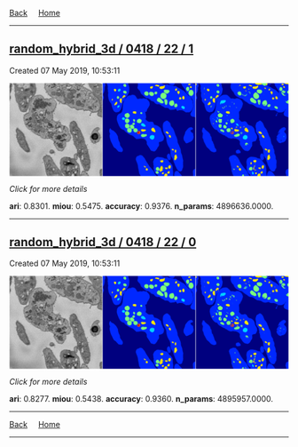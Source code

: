 
[Back](..)&nbsp;&nbsp;&nbsp;&nbsp;&nbsp;[Home](https://leapmanlab.github.io/snapshots)

---

<div class="summary"><a href="1"><h2>random_hybrid_3d / 0418 / 22 / 1</h2></a><p>Created 07 May 2019, 10:53:11
</p><a href="1"><img src="1/media/summary.png" align="center"></a><p>
<i>Click for more details</i>
</p></div>

**ari**: 0.8301. **miou**: 0.5475. **accuracy**: 0.9376. **n_params**: 4896636.0000. 

---

<div class="summary"><a href="0"><h2>random_hybrid_3d / 0418 / 22 / 0</h2></a><p>Created 07 May 2019, 10:53:11
</p><a href="0"><img src="0/media/summary.png" align="center"></a><p>
<i>Click for more details</i>
</p></div>

**ari**: 0.8277. **miou**: 0.5438. **accuracy**: 0.9360. **n_params**: 4895957.0000. 

---

[Back](..)&nbsp;&nbsp;&nbsp;&nbsp;&nbsp;[Home](https://leapmanlab.github.io/snapshots)

---